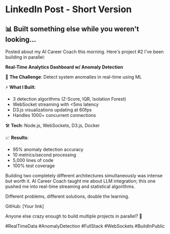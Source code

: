 # LinkedIn Post - Short Version

## 📊 **Built something else while you weren't looking...**

Posted about my AI Career Coach this morning. Here's project #2 I've been building in parallel:

**Real-Time Analytics Dashboard w/ Anomaly Detection** 

🎯 **The Challenge**: Detect system anomalies in real-time using ML

⚡ **What I Built**:
- 3 detection algorithms (Z-Score, IQR, Isolation Forest)
- WebSocket streaming with <5ms latency
- D3.js visualizations updating at 60fps
- Handles 1000+ concurrent connections

🛠️ **Tech**: Node.js, WebSockets, D3.js, Docker

📈 **Results**:
- 95% anomaly detection accuracy
- 10 metrics/second processing
- 5,000 lines of code
- 100% test coverage

Building two completely different architectures simultaneously was intense but worth it. AI Career Coach taught me about LLM integration; this one pushed me into real-time streaming and statistical algorithms.

Different problems, different solutions, double the learning.

GitHub: [Your link]

Anyone else crazy enough to build multiple projects in parallel? 🚀

#RealTimeData #AnomalyDetection #FullStack #WebSockets #BuildInPublic